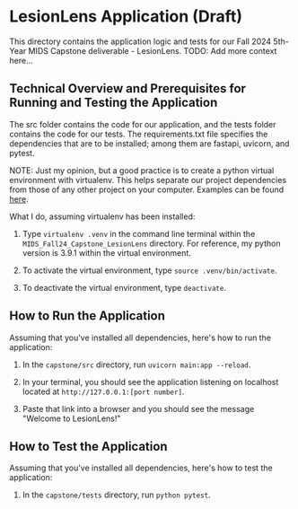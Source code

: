 # LesionLens Application (Draft)

This directory contains the application logic and tests for our Fall 2024 5th-Year MIDS Capstone deliverable - LesionLens. TODO: Add more context here...

## Technical Overview and Prerequisites for Running and Testing the Application

The src folder contains the code for our application, and the tests folder contains the code for our tests. The requirements.txt file specifies the dependencies that are to be installed; among them are fastapi, uvicorn, and pytest.

NOTE: Just my opinion, but a good practice is to create a python virtual environment with virtualenv. This helps separate our project dependencies from those of any other project on your computer. Examples can be found [here](https://stackoverflow.com/questions/43069780/how-to-create-virtual-env-with-python3).

What I do, assuming virtualenv has been installed:

1. Type `virtualenv .venv` in the command line terminal within the `MIDS_Fall24_Capstone_LesionLens` directory. For reference, my python version is 3.9.1 within the virtual environment.

2. To activate the virtual environment, type `source .venv/bin/activate`.

3. To deactivate the virtual environment, type `deactivate`.

## How to Run the Application

Assuming that you've installed all dependencies, here's how to run the application:

1. In the `capstone/src` directory, run `uvicorn main:app --reload`.

2. In your terminal, you should see the application listening on localhost located at `http://127.0.0.1:[port number]`.

3. Paste that link into a browser and you should see the message "Welcome to LesionLens!"

## How to Test the Application

Assuming that you've installed all dependencies, here's how to test the application:

1. In the `capstone/tests` directory, run `python pytest`.



